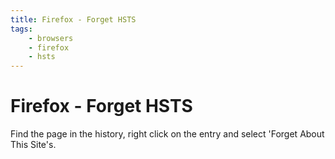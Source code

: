 ```yaml
---
title: Firefox - Forget HSTS
tags:
    - browsers
    - firefox
    - hsts
---
```


# Firefox - Forget HSTS

Find the page in the history, right click on the entry and select 'Forget About This Site's.
